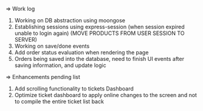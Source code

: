 
=> Work log

1) Working on DB abstraction using moongose
2) Establishing sessions using express-session (when session expired unable to login again) (MOVE PRODUCTS FROM USER SESSION TO SERVER)
3) Working on save/done events
4) Add order status evaluation when rendering the page
5) Orders being saved into the database, need to finish UI events after saving information, and update logic


=> Enhancements pending list
1) Add scrolling functionality to tickets Dashboard
2) Optimize ticket dashboard to apply online changes to the screen and not to compile the entire ticket list back
